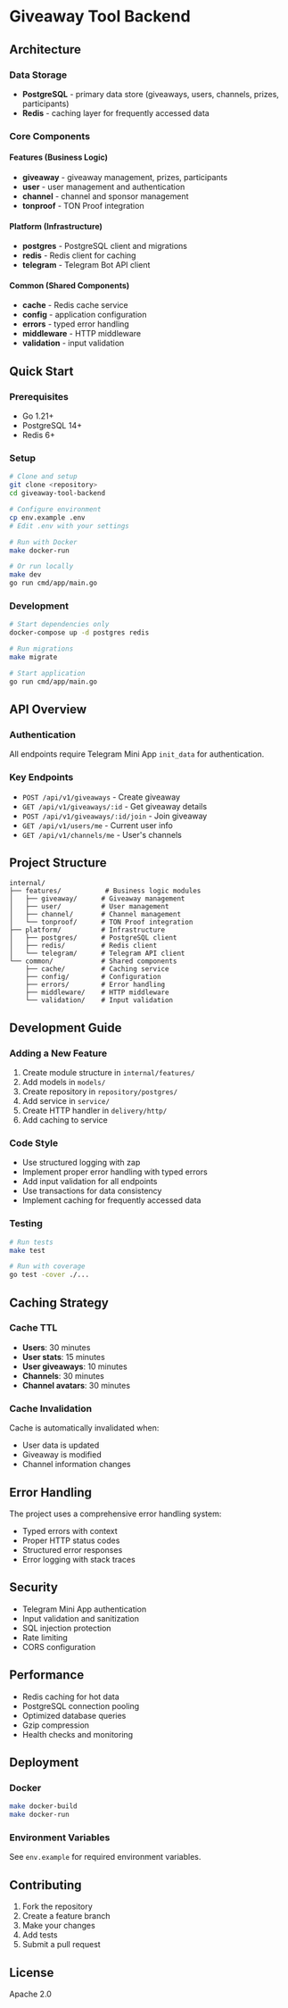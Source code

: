 # Giveaway Tool Backend

## Architecture

### Data Storage
- **PostgreSQL** - primary data store (giveaways, users, channels, prizes, participants)
- **Redis** - caching layer for frequently accessed data

### Core Components

#### Features (Business Logic)
- **giveaway** - giveaway management, prizes, participants
- **user** - user management and authentication
- **channel** - channel and sponsor management
- **tonproof** - TON Proof integration

#### Platform (Infrastructure)
- **postgres** - PostgreSQL client and migrations
- **redis** - Redis client for caching
- **telegram** - Telegram Bot API client

#### Common (Shared Components)
- **cache** - Redis cache service
- **config** - application configuration
- **errors** - typed error handling
- **middleware** - HTTP middleware
- **validation** - input validation

## Quick Start

### Prerequisites
- Go 1.21+
- PostgreSQL 14+
- Redis 6+

### Setup
```bash
# Clone and setup
git clone <repository>
cd giveaway-tool-backend

# Configure environment
cp env.example .env
# Edit .env with your settings

# Run with Docker
make docker-run

# Or run locally
make dev
go run cmd/app/main.go
```

### Development
```bash
# Start dependencies only
docker-compose up -d postgres redis

# Run migrations
make migrate

# Start application
go run cmd/app/main.go
```

## API Overview

### Authentication
All endpoints require Telegram Mini App `init_data` for authentication.

### Key Endpoints
- `POST /api/v1/giveaways` - Create giveaway
- `GET /api/v1/giveaways/:id` - Get giveaway details
- `POST /api/v1/giveaways/:id/join` - Join giveaway
- `GET /api/v1/users/me` - Current user info
- `GET /api/v1/channels/me` - User's channels

## Project Structure

```
internal/
├── features/           # Business logic modules
│   ├── giveaway/      # Giveaway management
│   ├── user/          # User management
│   ├── channel/       # Channel management
│   └── tonproof/      # TON Proof integration
├── platform/          # Infrastructure
│   ├── postgres/      # PostgreSQL client
│   ├── redis/         # Redis client
│   └── telegram/      # Telegram API client
└── common/            # Shared components
    ├── cache/         # Caching service
    ├── config/        # Configuration
    ├── errors/        # Error handling
    ├── middleware/    # HTTP middleware
    └── validation/    # Input validation
```

## Development Guide

### Adding a New Feature
1. Create module structure in `internal/features/`
2. Add models in `models/`
3. Create repository in `repository/postgres/`
4. Add service in `service/`
5. Create HTTP handler in `delivery/http/`
6. Add caching to service

### Code Style
- Use structured logging with zap
- Implement proper error handling with typed errors
- Add input validation for all endpoints
- Use transactions for data consistency
- Implement caching for frequently accessed data

### Testing
```bash
# Run tests
make test

# Run with coverage
go test -cover ./...
```

## Caching Strategy

### Cache TTL
- **Users**: 30 minutes
- **User stats**: 15 minutes
- **User giveaways**: 10 minutes
- **Channels**: 30 minutes
- **Channel avatars**: 30 minutes

### Cache Invalidation
Cache is automatically invalidated when:
- User data is updated
- Giveaway is modified
- Channel information changes

## Error Handling

The project uses a comprehensive error handling system:
- Typed errors with context
- Proper HTTP status codes
- Structured error responses
- Error logging with stack traces

## Security

- Telegram Mini App authentication
- Input validation and sanitization
- SQL injection protection
- Rate limiting
- CORS configuration

## Performance

- Redis caching for hot data
- PostgreSQL connection pooling
- Optimized database queries
- Gzip compression
- Health checks and monitoring

## Deployment

### Docker
```bash
make docker-build
make docker-run
```

### Environment Variables
See `env.example` for required environment variables.

## Contributing

1. Fork the repository
2. Create a feature branch
3. Make your changes
4. Add tests
5. Submit a pull request

## License

Apache 2.0
